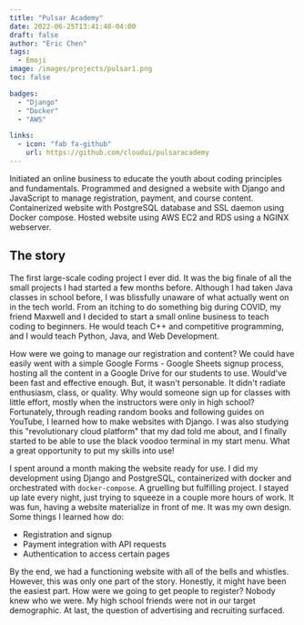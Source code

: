 ```yaml
---
title: "Pulsar Academy"
date: 2022-06-25T13:41:48-04:00
draft: false
author: "Eric Chen"
tags:
  - Emoji
image: /images/projects/pulsar1.png
toc: false

badges: 
  - "Django"
  - "Docker"
  - "AWS"

links:
  - icon: "fab fa-github"
    url: https://github.com/cloudui/pulsaracademy
---
```



Initiated an online business to educate the youth about coding principles and fundamentals. Programmed and designed a website with Django and JavaScript to manage registration, payment, and course content. Containerized website with PostgreSQL database and SSL daemon using Docker compose. Hosted website using AWS EC2 and RDS using a NGINX webserver.

## The story

The first large-scale coding project I ever did. It was the big finale of all the small projects I had started a few months before. Although I had taken Java classes in school before, I was blissfully unaware of what actually went on in the tech world. From an itching to do something big during COVID, my friend Maxwell and I decided to start a small online business to teach coding to beginners. He would teach C++ and competitive programming, and I would teach Python, Java, and Web Development.

How were we going to manage our registration and content? We could have easily went with a simple Google Forms - Google Sheets signup process, hosting all the content in a Google Drive for our students to use. Would've been fast and effective enough. But, it wasn't personable. It didn't radiate enthusiasm, class, or quality. Why would someone sign up for classes with little effort, mostly when the instructors were only in high school? Fortunately, through reading random books and following guides on YouTube, I learned how to make websites with Django. I was also studying this "revolutionary cloud platform" that my dad told me about, and I finally started to be able to use the black voodoo terminal in my start menu. What a great opportunity to put my skills into use!

I spent around a month making the website ready for use. I did my development using Django and PostgreSQL, containerized with docker and orchestrated with `docker-compose`. A gruelling but fulfilling project. I stayed up late every night, just trying to squeeze in a couple more hours of work. It was fun, having a website materialize in front of me. It was my own design. Some things I learned how do: 

- Registration and signup
- Payment integration with API requests
- Authentication to access certain pages

By the end, we had a functioning website with all of the bells and whistles. 
However, this was only one part of the story. Honestly, it might have been the easiest part. How were we going to get people to register? Nobody knew who we were. My high school friends were not in our target demographic. At last, the question of advertising and recruiting surfaced.

 